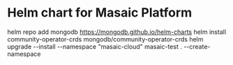 # Helm chart for Masaic Platform

helm repo add mongodb https://mongodb.github.io/helm-charts
helm install community-operator-crds mongodb/community-operator-crds
helm upgrade --install --namespace "masaic-cloud" masaic-test . --create-namespace
